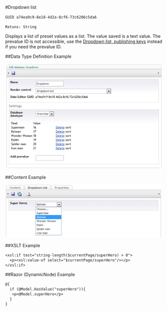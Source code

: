 #Dropdown list

`GUID a74ea9c9-8e18-4d2a-8cf6-73c6206c5da6`

`Retuns: String`

Displays a list of preset values as a list. The value saved is a text value. The prevalue ID is not accessible, use the [Dropdown list, publishing keys](Dropdown-Publish-Keys.md) instead if you need the prevalue ID.

##Data Type Definition Example

![Dropdown List, Data Type Definition](images/Dropdown-DataType.jpg?raw=true)

##Content Example

![Dropdown List, Publish Keys Content Example](images/Dropdown-Content.jpg?raw=true)

##XSLT Example

	<xsl:if test="string-length($currentPage/superHero) > 0">  
	  <p><xsl:value-of select="$currentPage/superHero"/></p>  
	</xsl:if>

##Razor (DynamicNode) Example

	@{
	  if (@Model.HasValue("superHero")){                                                     
	   <p>@Model.superHero</p>                                                                                    
	  }
	}
